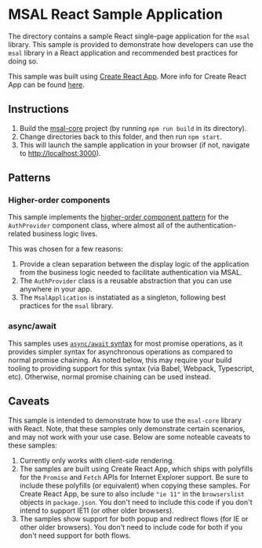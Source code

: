# MSAL React Sample Application

The directory contains a sample React single-page application for the `msal` library. This sample is provided to demonstrate how developers can use the `msal` library in a React application and recommended best practices for doing so.

This sample was built using [Create React App](https://github.com/facebook/create-react-app). More info for Create React App can be found [here](./CRA_README.md).

## Instructions

1. Build the [msal-core](../../) project (by running `npm run build` in its directory).
2. Change directories back to this folder, and then run `npm start`.
3. This will launch the sample application in your browser (if not, navigate to [http://localhost:3000](http://localhost:3000)).

## Patterns

### Higher-order components

This sample implements the [higher-order component pattern](https://reactjs.org/docs/higher-order-components.html) for the `AuthProvider` component class, where almost all of the authentication-related business logic lives.

This was chosen for a few reasons:

1. Provide a clean separation between the display logic of the application from the business logic needed to facilitate authentication via MSAL.
2. The `AuthProvider` class is a reusable abstraction that you can use anywhere in your app.
3. The `MsalApplication` is instatiated as a singleton, following best practices for the `msal` library.

### async/await

This samples uses [`async/await` syntax](https://developer.mozilla.org/en-US/docs/Web/JavaScript/Reference/Statements/async_function) for most promise operations, as it provides simpler syntax for asynchronous operations as compared to normal promise chaining. As noted below, this may require your build tooling to providing support for this syntax (via Babel, Webpack, Typescript, etc). Otherwise, normal promise chaining can be used instead.

## Caveats

This sample is intended to demonstrate how to use the `msal-core` library with React. Note, that these samples only demonstrate certain scenarios, and may not work with your use case. Below are some noteable caveats to these samples:

1. Currently only works with client-side rendering.
2. The samples are built using Create React App, which ships with polyfills for the `Promise` and `Fetch` APIs for Internet Explorer support. Be sure to include these polyfills (or equivalent) when copying these samples. For Create React App, be sure to also include `"ie 11"` in the `browserslist` objects in `package.json`. You don't need to include this code if you don't intend to support IE11 (or other older browsers).
3. The samples show support for both popup and redirect flows (for IE or other older browsers). You don't need to include code for both if you don't need support for both flows.

